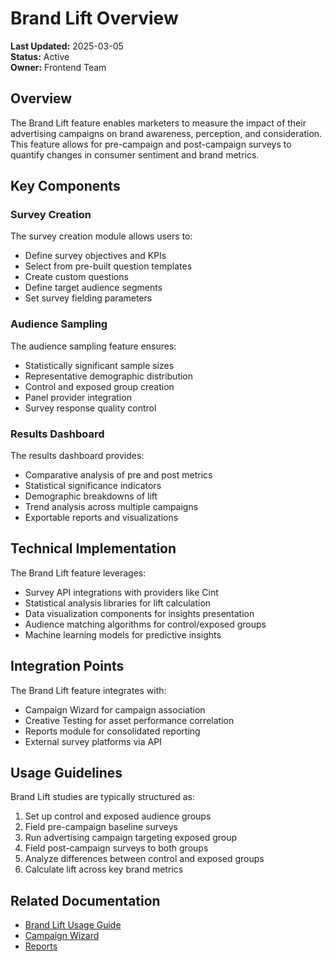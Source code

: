 # Brand Lift Overview

**Last Updated:** 2025-03-05  
**Status:** Active  
**Owner:** Frontend Team

## Overview

The Brand Lift feature enables marketers to measure the impact of their advertising campaigns on brand awareness, perception, and consideration. This feature allows for pre-campaign and post-campaign surveys to quantify changes in consumer sentiment and brand metrics.

## Key Components

### Survey Creation

The survey creation module allows users to:

- Define survey objectives and KPIs
- Select from pre-built question templates
- Create custom questions
- Define target audience segments
- Set survey fielding parameters

### Audience Sampling

The audience sampling feature ensures:

- Statistically significant sample sizes
- Representative demographic distribution
- Control and exposed group creation
- Panel provider integration
- Survey response quality control

### Results Dashboard

The results dashboard provides:

- Comparative analysis of pre and post metrics
- Statistical significance indicators
- Demographic breakdowns of lift
- Trend analysis across multiple campaigns
- Exportable reports and visualizations

## Technical Implementation

The Brand Lift feature leverages:

- Survey API integrations with providers like Cint
- Statistical analysis libraries for lift calculation
- Data visualization components for insights presentation
- Audience matching algorithms for control/exposed groups
- Machine learning models for predictive insights

## Integration Points

The Brand Lift feature integrates with:

- Campaign Wizard for campaign association
- Creative Testing for asset performance correlation
- Reports module for consolidated reporting
- External survey platforms via API

## Usage Guidelines

Brand Lift studies are typically structured as:

1. Set up control and exposed audience groups
2. Field pre-campaign baseline surveys
3. Run advertising campaign targeting exposed group
4. Field post-campaign surveys to both groups
5. Analyze differences between control and exposed groups
6. Calculate lift across key brand metrics

## Related Documentation

- [Brand Lift Usage Guide](./usage.md)
- [Campaign Wizard](../campaign-wizard/overview.md)
- [Reports](../reports/overview.md) 
